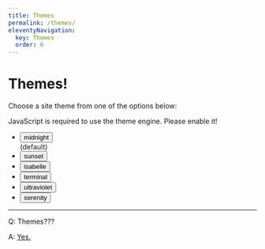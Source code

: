```yaml
---
title: Themes
permalink: /themes/
eleventyNavigation:
  key: Themes
  order: 6
---
```


<h1>Themes!</h1>

Choose a site theme from one of the options below:

<noscript>
	JavaScript is required to use the theme engine. Please enable it!
</noscript>

<ul class="themes">
	<li class="themes__li">
		<button class="themes__button">
			midnight
		</button>
		<div class="themes__bonus">
			(default)
		</div>
	</li>
	<li>
		<button class="themes__button">
			sunset
		</button>
	</li>
	<li>
		<button class="themes__button">
			isabelle
		</button>
	</li>
	<li>
		<button class="themes__button">
			terminal
		</button>
	</li>
	<li>
		<button class="themes__button">
			ultraviolet
		</button>
	</li>
	<li>
		<button class="themes__button">
			serenity
		</button>
	</li>
</ul>

<hr>

Q: Themes???

A: [Yes.](/pages/whats-a-theme)



